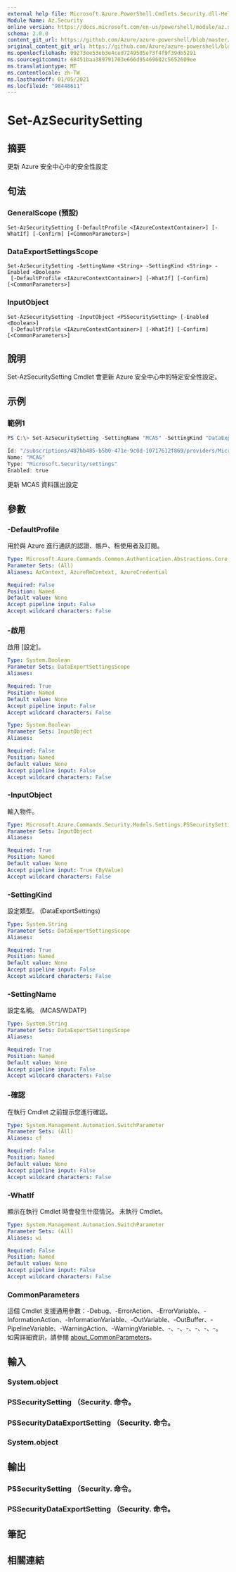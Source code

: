 ```yaml
---
external help file: Microsoft.Azure.PowerShell.Cmdlets.Security.dll-Help.xml
Module Name: Az.Security
online version: https://docs.microsoft.com/en-us/powershell/module/az.security/Set-AzSecuritySetting
schema: 2.0.0
content_git_url: https://github.com/Azure/azure-powershell/blob/master/src/Security/Security/help/Set-AzSecuritySetting.md
original_content_git_url: https://github.com/Azure/azure-powershell/blob/master/src/Security/Security/help/Set-AzSecuritySetting.md
ms.openlocfilehash: 09273ee53eb3e4ced7249505e73f4f9f39db5291
ms.sourcegitcommit: 68451baa389791703e666d95469602c5652609ee
ms.translationtype: MT
ms.contentlocale: zh-TW
ms.lasthandoff: 01/05/2021
ms.locfileid: "98448611"
---
```

# Set-AzSecuritySetting

## 摘要
更新 Azure 安全中心中的安全性設定

## 句法

### GeneralScope (預設) 
```
Set-AzSecuritySetting [-DefaultProfile <IAzureContextContainer>] [-WhatIf] [-Confirm] [<CommonParameters>]
```

### DataExportSettingsScope
```
Set-AzSecuritySetting -SettingName <String> -SettingKind <String> -Enabled <Boolean>
 [-DefaultProfile <IAzureContextContainer>] [-WhatIf] [-Confirm] [<CommonParameters>]
```

### InputObject
```
Set-AzSecuritySetting -InputObject <PSSecuritySetting> [-Enabled <Boolean>]
 [-DefaultProfile <IAzureContextContainer>] [-WhatIf] [-Confirm] [<CommonParameters>]
```

## 說明
Set-AzSecuritySetting Cmdlet 會更新 Azure 安全中心中的特定安全性設定。

## 示例

### 範例1
```powershell
PS C:\> Set-AzSecuritySetting -SettingName "MCAS" -SettingKind "DataExportSettings" -Enabled $true

Id: "/subscriptions/487bb485-b5b0-471e-9c0d-10717612f869/providers/Microsoft.Security/settings/MCAS"
Name: "MCAS"
Type: "Microsoft.Security/settings"
Enabled: true
```

更新 MCAS 資料匯出設定   

## 參數

### -DefaultProfile
用於與 Azure 進行通訊的認證、帳戶、租使用者及訂閱。

```yaml
Type: Microsoft.Azure.Commands.Common.Authentication.Abstractions.Core.IAzureContextContainer
Parameter Sets: (All)
Aliases: AzContext, AzureRmContext, AzureCredential

Required: False
Position: Named
Default value: None
Accept pipeline input: False
Accept wildcard characters: False
```

### -啟用
啟用 [設定]。

```yaml
Type: System.Boolean
Parameter Sets: DataExportSettingsScope
Aliases:

Required: True
Position: Named
Default value: None
Accept pipeline input: False
Accept wildcard characters: False
```

```yaml
Type: System.Boolean
Parameter Sets: InputObject
Aliases:

Required: False
Position: Named
Default value: None
Accept pipeline input: False
Accept wildcard characters: False
```

### -InputObject
輸入物件。

```yaml
Type: Microsoft.Azure.Commands.Security.Models.Settings.PSSecuritySetting
Parameter Sets: InputObject
Aliases:

Required: True
Position: Named
Default value: None
Accept pipeline input: True (ByValue)
Accept wildcard characters: False
```

### -SettingKind
設定類型。  (DataExportSettings) 

```yaml
Type: System.String
Parameter Sets: DataExportSettingsScope
Aliases:

Required: True
Position: Named
Default value: None
Accept pipeline input: False
Accept wildcard characters: False
```

### -SettingName
設定名稱。  (MCAS/WDATP) 

```yaml
Type: System.String
Parameter Sets: DataExportSettingsScope
Aliases:

Required: True
Position: Named
Default value: None
Accept pipeline input: False
Accept wildcard characters: False
```

### -確認
在執行 Cmdlet 之前提示您進行確認。

```yaml
Type: System.Management.Automation.SwitchParameter
Parameter Sets: (All)
Aliases: cf

Required: False
Position: Named
Default value: None
Accept pipeline input: False
Accept wildcard characters: False
```

### -WhatIf
顯示在執行 Cmdlet 時會發生什麼情況。
未執行 Cmdlet。

```yaml
Type: System.Management.Automation.SwitchParameter
Parameter Sets: (All)
Aliases: wi

Required: False
Position: Named
Default value: None
Accept pipeline input: False
Accept wildcard characters: False
```

### CommonParameters
這個 Cmdlet 支援通用參數：-Debug、-ErrorAction、-ErrorVariable、-InformationAction、-InformationVariable、-OutVariable、-OutBuffer、-PipelineVariable、-WarningAction、-WarningVariable、-、-、-、-、-、-。 如需詳細資訊，請參閱 [about_CommonParameters](http://go.microsoft.com/fwlink/?LinkID=113216)。

## 輸入

### System.object
### PSSecuritySetting （Security. 命令。
### PSSecurityDataExportSetting （Security. 命令。

### System.object

## 輸出

### PSSecuritySetting （Security. 命令。
### PSSecurityDataExportSetting （Security. 命令。

## 筆記

## 相關連結
